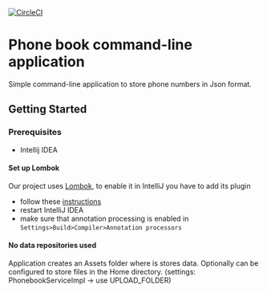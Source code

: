 [![CircleCI](https://circleci.com/gh/phamed11/phoneBook.svg?style=shield&circle-token=95bd42f66835cdf608930a5b183781629fb23d8e)](https://circleci.com/gh/phamed11/phoneBook)


# Phone book command-line application

Simple command-line application to store phone numbers in Json format.

## Getting Started

### Prerequisites
 * Intellij IDEA
 
#### Set up Lombok
 
 Our project uses [Lombok](https://projectlombok.org/), to enable it in IntelliJ you have to add its plugin 
  * follow these [instructions](https://projectlombok.org/setup/intellij)
  * restart IntelliJ IDEA
  * make sure that annotation processing is enabled in `Settings>Build>Compiler>Annotation processors`
  
#### No data repositories used

  Application creates an Assets folder where is stores data. Optionally can
  be configured to store files in the Home directory.
  (settings: PhonebookServiceImpl -> use UPLOAD_FOLDER)
  
  




